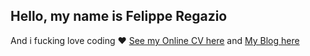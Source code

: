## Hello, my name is Felippe Regazio

And i fucking love coding :heart: [See my Online CV here](https://cvkeep.com/felipperegazio) and [My Blog here](https://felipperegazio.com)

